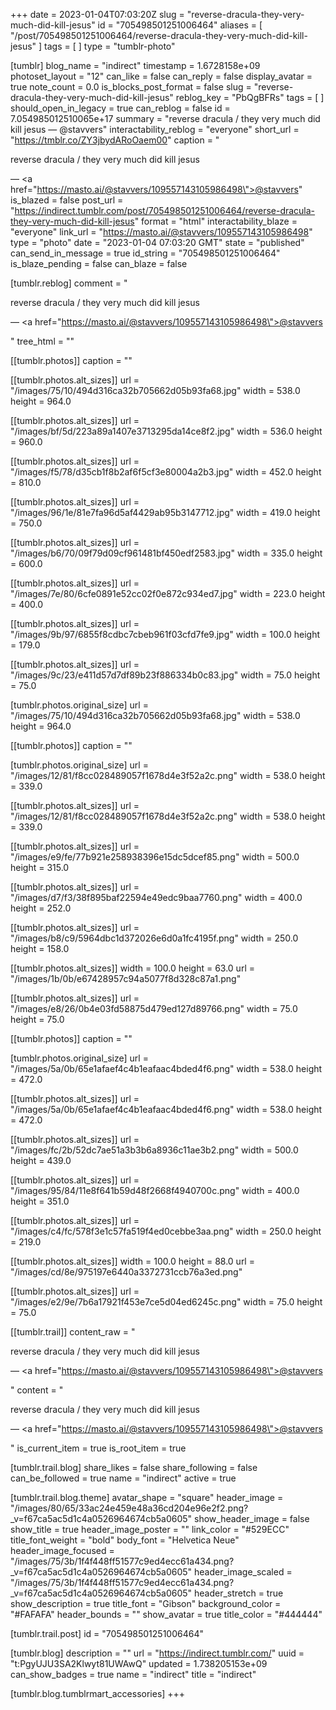 +++
date = 2023-01-04T07:03:20Z
slug = "reverse-dracula-they-very-much-did-kill-jesus"
id = "705498501251006464"
aliases = [ "/post/705498501251006464/reverse-dracula-they-very-much-did-kill-jesus" ]
tags = [ ]
type = "tumblr-photo"

[tumblr]
blog_name = "indirect"
timestamp = 1.6728158e+09
photoset_layout = "12"
can_like = false
can_reply = false
display_avatar = true
note_count = 0.0
is_blocks_post_format = false
slug = "reverse-dracula-they-very-much-did-kill-jesus"
reblog_key = "PbQgBFRs"
tags = [ ]
should_open_in_legacy = true
can_reblog = false
id = 7.054985012510065e+17
summary = "reverse dracula / they very much did kill jesus — @stavvers"
interactability_reblog = "everyone"
short_url = "https://tmblr.co/ZY3jbydARoOaem00"
caption = "<p>reverse dracula / they very much did kill jesus</p> — <a href=\"https://masto.ai/@stavvers/109557143105986498\">@stavvers</a>"
is_blazed = false
post_url = "https://indirect.tumblr.com/post/705498501251006464/reverse-dracula-they-very-much-did-kill-jesus"
format = "html"
interactability_blaze = "everyone"
link_url = "https://masto.ai/@stavvers/109557143105986498"
type = "photo"
date = "2023-01-04 07:03:20 GMT"
state = "published"
can_send_in_message = true
id_string = "705498501251006464"
is_blaze_pending = false
can_blaze = false

[tumblr.reblog]
comment = "<p><p>reverse dracula / they very much did kill jesus</p> — <a href=\"https://masto.ai/@stavvers/109557143105986498\">@stavvers</a></p>"
tree_html = ""

[[tumblr.photos]]
caption = ""

[[tumblr.photos.alt_sizes]]
url = "/images/75/10/494d316ca32b705662d05b93fa68.jpg"
width = 538.0
height = 964.0

[[tumblr.photos.alt_sizes]]
url = "/images/bf/5d/223a89a1407e3713295da14ce8f2.jpg"
width = 536.0
height = 960.0

[[tumblr.photos.alt_sizes]]
url = "/images/f5/78/d35cb1f8b2af6f5cf3e80004a2b3.jpg"
width = 452.0
height = 810.0

[[tumblr.photos.alt_sizes]]
url = "/images/96/1e/81e7fa96d5af4429ab95b3147712.jpg"
width = 419.0
height = 750.0

[[tumblr.photos.alt_sizes]]
url = "/images/b6/70/09f79d09cf961481bf450edf2583.jpg"
width = 335.0
height = 600.0

[[tumblr.photos.alt_sizes]]
url = "/images/7e/80/6cfe0891e52cc02f0e872c934ed7.jpg"
width = 223.0
height = 400.0

[[tumblr.photos.alt_sizes]]
url = "/images/9b/97/6855f8cdbc7cbeb961f03cfd7fe9.jpg"
width = 100.0
height = 179.0

[[tumblr.photos.alt_sizes]]
url = "/images/9c/23/e411d57d7df89b23f886334b0c83.jpg"
width = 75.0
height = 75.0

[tumblr.photos.original_size]
url = "/images/75/10/494d316ca32b705662d05b93fa68.jpg"
width = 538.0
height = 964.0

[[tumblr.photos]]
caption = ""

[tumblr.photos.original_size]
url = "/images/12/81/f8cc028489057f1678d4e3f52a2c.png"
width = 538.0
height = 339.0

[[tumblr.photos.alt_sizes]]
url = "/images/12/81/f8cc028489057f1678d4e3f52a2c.png"
width = 538.0
height = 339.0

[[tumblr.photos.alt_sizes]]
url = "/images/e9/fe/77b921e258938396e15dc5dcef85.png"
width = 500.0
height = 315.0

[[tumblr.photos.alt_sizes]]
url = "/images/d7/f3/38f895baf22594e49edc9baa7760.png"
width = 400.0
height = 252.0

[[tumblr.photos.alt_sizes]]
url = "/images/b8/c9/5964dbc1d372026e6d0a1fc4195f.png"
width = 250.0
height = 158.0

[[tumblr.photos.alt_sizes]]
width = 100.0
height = 63.0
url = "/images/1b/0b/e67428957c94a5077f8d328c87a1.png"

[[tumblr.photos.alt_sizes]]
url = "/images/e8/26/0b4e03fd58875d479ed127d89766.png"
width = 75.0
height = 75.0

[[tumblr.photos]]
caption = ""

[tumblr.photos.original_size]
url = "/images/5a/0b/65e1afaef4c4b1eafaac4bded4f6.png"
width = 538.0
height = 472.0

[[tumblr.photos.alt_sizes]]
url = "/images/5a/0b/65e1afaef4c4b1eafaac4bded4f6.png"
width = 538.0
height = 472.0

[[tumblr.photos.alt_sizes]]
url = "/images/fc/2b/52dc7ae51a3b3b6a8936c11ae3b2.png"
width = 500.0
height = 439.0

[[tumblr.photos.alt_sizes]]
url = "/images/95/84/11e8f641b59d48f2668f4940700c.png"
width = 400.0
height = 351.0

[[tumblr.photos.alt_sizes]]
url = "/images/c4/fc/578f3e1c57fa519f4ed0cebbe3aa.png"
width = 250.0
height = 219.0

[[tumblr.photos.alt_sizes]]
width = 100.0
height = 88.0
url = "/images/cd/8e/975197e6440a3372731ccb76a3ed.png"

[[tumblr.photos.alt_sizes]]
url = "/images/e2/9e/7b6a17921f453e7ce5d04ed6245c.png"
width = 75.0
height = 75.0

[[tumblr.trail]]
content_raw = "<p><p>reverse dracula / they very much did kill jesus</p> — <a href=\"https://masto.ai/@stavvers/109557143105986498\">@stavvers</a></p>"
content = "<p><p>reverse dracula / they very much did kill jesus</p> &mdash; <a href=\"https://masto.ai/@stavvers/109557143105986498\">@stavvers</a></p>"
is_current_item = true
is_root_item = true

[tumblr.trail.blog]
share_likes = false
share_following = false
can_be_followed = true
name = "indirect"
active = true

[tumblr.trail.blog.theme]
avatar_shape = "square"
header_image = "/images/80/65/33ac24e459e48a36cd204e96e2f2.png?_v=f67ca5ac5d1c4a0526964674cb5a0605"
show_header_image = false
show_title = true
header_image_poster = ""
link_color = "#529ECC"
title_font_weight = "bold"
body_font = "Helvetica Neue"
header_image_focused = "/images/75/3b/1f4f448ff51577c9ed4ecc61a434.png?_v=f67ca5ac5d1c4a0526964674cb5a0605"
header_image_scaled = "/images/75/3b/1f4f448ff51577c9ed4ecc61a434.png?_v=f67ca5ac5d1c4a0526964674cb5a0605"
header_stretch = true
show_description = true
title_font = "Gibson"
background_color = "#FAFAFA"
header_bounds = ""
show_avatar = true
title_color = "#444444"

[tumblr.trail.post]
id = "705498501251006464"

[tumblr.blog]
description = ""
url = "https://indirect.tumblr.com/"
uuid = "t:PgyUJU3SA2Klwyt81UWAwQ"
updated = 1.738205153e+09
can_show_badges = true
name = "indirect"
title = "indirect"

[tumblr.blog.tumblrmart_accessories]
+++
